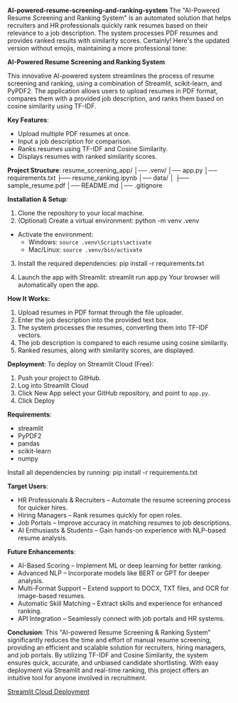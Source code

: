 **AI-powered-resume-screening-and-ranking-system**
The "AI-Powered Resume Screening and Ranking System" is an automated solution that helps recruiters and HR professionals quickly rank resumes based on their relevance to a job description. The system processes PDF resumes and provides ranked results with similarity scores.
Certainly! Here's the updated version without emojis, maintaining a more professional tone:

**AI-Powered Resume Screening and Ranking System**

This innovative AI-powered system streamlines the process of resume screening and ranking, using a combination of Streamlit, scikit-learn, and PyPDF2. The application allows users to upload resumes in PDF format, compares them with a provided job description, and ranks them based on cosine similarity using TF-IDF.

**Key Features**:
- Upload multiple PDF resumes at once.
- Input a job description for comparison.
- Ranks resumes using TF-IDF and Cosine Similarity.
- Displays resumes with ranked similarity scores.

**Project Structure**:
resume_screening_app/
│── .venv/
│── app.py
│── requirements.txt
├── resume_ranking.ipynb
│── data/
│   ├── sample_resume.pdf
│── README.md
│── .gitignore


**Installation & Setup**:
1. Clone the repository to your local machine.
2. (Optional) Create a virtual environment:
python -m venv .venv

- Activate the environment:
  - Windows: `source .venv\Scripts\activate`
  - Mac/Linux: `source .venv/bin/activate`
  
3. Install the required dependencies:
pip install -r requirements.txt

4. Launch the app with Streamlit:
streamlit run app.py
Your browser will automatically open the app.

**How It Works:**
1. Upload resumes in PDF format through the file uploader.
2. Enter the job description into the provided text box.
3. The system processes the resumes, converting them into TF-IDF vectors.
4. The job description is compared to each resume using cosine similarity.
5. Ranked resumes, along with similarity scores, are displayed.

**Deployment**:
To deploy on Streamlit Cloud (Free):
1. Push your project to GitHub.
2. Log into Streamlit Cloud
3. Click New App select your GitHub repository, and point to `app.py`.
4. Click Deploy

**Requirements**:
- streamlit
- PyPDF2
- pandas
- scikit-learn
- numpy

Install all dependencies by running:
pip install -r requirements.txt

**Target Users**:
- HR Professionals & Recruiters – Automate the resume screening process for quicker hires.
- Hiring Managers – Rank resumes quickly for open roles.
- Job Portals – Improve accuracy in matching resumes to job descriptions.
- AI Enthusiasts & Students – Gain hands-on experience with NLP-based resume analysis.

**Future Enhancements**:
- AI-Based Scoring – Implement ML or deep learning for better ranking.
- Advanced NLP – Incorporate models like BERT or GPT for deeper analysis.
- Multi-Format Support – Extend support to DOCX, TXT files, and OCR for image-based resumes.
- Automatic Skill Matching – Extract skills and experience for enhanced ranking.
- API Integration – Seamlessly connect with job portals and HR systems.

**Conclusion**:
This "AI-powered Resume Screening & Ranking System" significantly reduces the time and effort of manual resume screening, providing an efficient and scalable solution for recruiters, hiring managers, and job portals. By utilizing TF-IDF and Cosine Similarity, the system ensures quick, accurate, and unbiased candidate shortlisting. With easy deployment via Streamlit and real-time ranking, this project offers an intuitive tool for anyone involved in recruitment.

[Streamlit Cloud Deployment](https://ai-powered-resume-screening-and-ranking-system-6925.streamlit.app)
